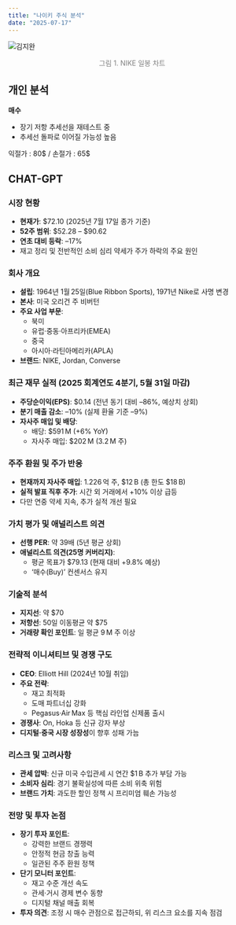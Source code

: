 ```yaml
---
title: "나이키 주식 분석"
date: "2025-07-17"
---
```



![김지완](/images/nike_chart_1.png)
<p style="text-align:center; font-size:14px; color:gray;"> 그림 1. NIKE 일봉 차트 </p>


## 개인 분석
**매수**
- 장기 저항 추세선을 재테스트 중
- 추세선 돌파로 이어질 가능성 높음

익절가 : 80$ / 손절가 : 65$



## CHAT-GPT 


### 시장 현황  
- **현재가**: $72.10 (2025년 7월 17일 종가 기준)  
- **52주 범위**: $52.28 – $90.62  
- **연초 대비 등락**: –17%  
- 재고 정리 및 전반적인 소비 심리 약세가 주가 하락의 주요 원인

### 회사 개요  
- **설립**: 1964년 1월 25일(Blue Ribbon Sports), 1971년 Nike로 사명 변경  
- **본사**: 미국 오리건 주 비버턴  
- **주요 사업 부문**:  
  - 북미  
  - 유럽·중동·아프리카(EMEA)  
  - 중국  
  - 아시아·라틴아메리카(APLA)  
- **브랜드**: NIKE, Jordan, Converse

### 최근 재무 실적 (2025 회계연도 4분기, 5월 31일 마감)  
- **주당순이익(EPS)**: $0.14 (전년 동기 대비 –86%, 예상치 상회)  
- **분기 매출 감소**: –10% (실제 환율 기준 –9%)  
- **자사주 매입 및 배당**:  
  - 배당: $591 M (+6% YoY)  
  - 자사주 매입: $202 M (3.2 M 주)

### 주주 환원 및 주가 반응  
- **현재까지 자사주 매입**: 1.226 억 주, $12 B (총 한도 $18 B)  
- **실적 발표 직후 주가**: 시간 외 거래에서 +10% 이상 급등  
- 다만 연중 약세 지속, 추가 실적 개선 필요

### 가치 평가 및 애널리스트 의견  
- **선행 PER**: 약 39배 (5년 평균 상회)  
- **애널리스트 의견(25명 커버리지)**:  
  - 평균 목표가 $79.13 (현재 대비 +9.8% 예상)  
  - ‘매수(Buy)’ 컨센서스 유지  

### 기술적 분석  
- **지지선**: 약 $70  
- **저항선**: 50일 이동평균 약 $75  
- **거래량 확인 포인트**: 일 평균 9 M 주 이상

### 전략적 이니셔티브 및 경쟁 구도  
- **CEO**: Elliott Hill (2024년 10월 취임)  
- **주요 전략**:  
  - 재고 최적화  
  - 도매 파트너십 강화  
  - Pegasus·Air Max 등 핵심 라인업 신제품 출시  
- **경쟁사**: On, Hoka 등 신규 강자 부상  
- **디지털·중국 시장 성장성**이 향후 성패 가늠

### 리스크 및 고려사항  
- **관세 압박**: 신규 미국 수입관세 시 연간 $1 B 추가 부담 가능  
- **소비자 심리**: 경기 불확실성에 따른 소비 위축 위험  
- **브랜드 가치**: 과도한 할인 정책 시 프리미엄 훼손 가능성

### 전망 및 투자 논점  
- **장기 투자 포인트**:  
  - 강력한 브랜드 경쟁력  
  - 안정적 현금 창출 능력  
  - 일관된 주주 환원 정책  
- **단기 모니터 포인트**:  
  - 재고 수준 개선 속도  
  - 관세·거시 경제 변수 동향  
  - 디지털 채널 매출 회복  
- **투자 의견**: 조정 시 매수 관점으로 접근하되, 위 리스크 요소를 지속 점검

